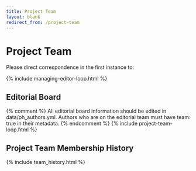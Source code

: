 ```yaml
---
title: Project Team
layout: blank
redirect_from: /project-team
---
```


# Project Team
Please direct correspondence in the first instance to:

{% include managing-editor-loop.html %}

## Editorial Board

{% comment %}
All editorial board information should be edited in data/ph_authors.yml. Authors who are on the editorial team must have team: true in their metadata.
{% endcomment %}
{% include project-team-loop.html %}

## Project Team Membership History

{% include team_history.html %}
